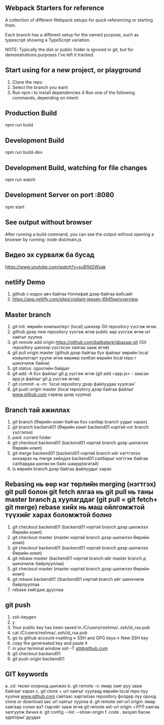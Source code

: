 ## Webpack Starters for reference

A collection of different Webpack setups for quick referencing or starting from.

Each branch has a different setup for the named purpose, such as typescript showing a TypeScript variation.

NOTE: Typically the dist or public folder is ignored in git, but for demonstrations purposes I've left it tracked.

## Start using for a new project, or playground

1. Clone the repo
2. Select the branch you want
3. Run npm i to install dependencies
   4 Run one of the following commands, depending on intent:

## Production Build

npm run build

## Development Build

npm run build-dev

## Development Build, watching for file changes

npm run watch

## Development Server on port :8080

npm start

## See output without browser

After running a build command, you can see the output without opening a browser by running:
node dist/main.js

## Видео эх сурвалж ба бусад

https://www.youtube.com/watch?v=xuB1Id2Wxak

## netlify Demo

1. github с кодоо авч байгаа Нэтлифай дээр байгаа вэбсайт
2. https://app.netlify.com/sites/vigilant-jepsen-6945ee/overview

## Master branch

1. git init: өөрийн компьютерт (local) шинээр Git repository үүсгэж өгнө.
2. github дээр new repository үүсгэж өгнө public аар үүсгэж өгнө url хаягыг хуулна
3. git remote add origin https://github.com/batbatark/gbazaar.git (Git repository шинээр үүсгэсэн хаягаа зааж өгнө)
4. git pull origin master (github дээр байгаа бүх файлыг өөрийн local комьпютэрт хуулж өгнө өөрөөр хэлбэл өөрийн local repo г шинэчилж байна)
5. git status: одоогийн байдал
6. git add -A бүх файлыг git д үүсгэж өгнө (git add <app.js> - заасан app.js файлыг git д үүсгэж өгнө)
7. git commit -a -m: 'local repository дээр файлуудаа хуулсан'
8. git push origin master (local repository дээр байгаа файлыг www.github.com сэрвэр дээр хуулна)

## Branch тай ажиллах

1. git branch (Өөрийн комп байгаа бүх салбар branch уудыг харах)
2. git branch backend01 (Өөрийн комп backend01 нэртэй нэг branch үүсгэлээ)
3. pwd: current folder
4. git checkout backend01 (backend01 нэртэй branch дээр шилжлээ Өөрийн комп)
5. git merge backend01 (backend01 нэртэй branch ийг нэгтгэлээ анхаарах нь merge хийхдээ backend01 салбарыг нэгтгэж байгаа салбардаа шилжсэн байх шаардлагатай)
6. ls өөрийн branch дээр байгаа файлуудыг харах

## Rebasing нь өөр нэг төрлийн merging (нэгтгэх) git pull болон git fetch ялгаа нь git pull нь таны master branch д хуулагддаг (git pull = git fetch+ git merge) rebase хийх нь маш ойлгомжтой түүхийг харах боломжтой болно

1. git checkout backend01 (backend01 нэртэй branch дээр шилжлээ Өөрийн комп)
2. git checkout master (master нэртэй branch дээр шилжлээ Өөрийн комп)
3. git checkout backend01 (backend01 нэртэй branch дээр шилжлээ Өөрийн комп)
4. git rebase master (backend01 нэртэй branch ийг master branch д шинэчилж байрлууллаа)
5. git checkout master (master нэртэй branch дээр шилжлээ Өөрийн комп)
6. git rebase backend01 ((backend01 нэртэй branch ийг шинэчилж байрлууллаа
7. rebase хийгдэж дууслаа

## git push

1. ssh-keygen
2. y
3. Your public key has been saved in /C/users/reshma/..ssh/id_rsa.pub
4. cat /C/users/reshma/..ssh/id_rsa.pub
5. go to github account->setting-> SSH and GPG keys-> New SSH key
6. copy the genereated key and paste it
7. in your terminal window ssh -T git@github.com
8. git checkout backend01
9. git push origin backend01

## GIT keywords

a. cd: төсөл хооронд шилжих
b. git remote -v: ямар хаяг руу зааж байгааг харах
c. git clone + url хаягыг хуулаад өөрийн local repo луу хуулна www.github.com сайтаас харгалзах repository фолдер луу ороод clone or download аас url хаягыг хуулна
d. git remote set-url origin: ямар хаягаар солих вэ? гэдгийг зааж өгнө git remote set-url origin +УРЛ хаягаа залгуулж бичнэ
e. git config --list --show-origin
f. code . визуал басик эдиторыг дуудах
